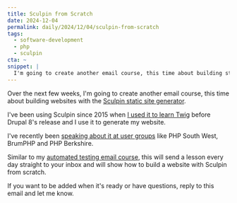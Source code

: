 ```yaml
---
title: Sculpin from Scratch
date: 2024-12-04
permalink: daily/2024/12/04/sculpin-from-scratch
tags:
  - software-development
  - php
  - sculpin
cta: ~
snippet: |
  I'm going to create another email course, this time about building static websites with Sculpin.
---
```


Over the next few weeks, I'm going to create another email course, this time about building websites with the [Sculpin static site generator](https://sculpin.io).

I've been using Sculpin since 2015 when [I used it to learn Twig][0] before Drupal 8's release and I use it to generate my website.

I've recently been [speaking about it at user groups][2] like PHP South West, BrumPHP and PHP Berkshire.

Similar to my [automated testing email course][1], this will send a lesson every day straight to your inbox and will show how to build a website with Sculpin from scratch.

If you want to be added when it's ready or have questions, reply to this email and let me know.

[0]: {{site.url}}/presentations/test-drive-twig-with-sculpin
[1]: {{site.url}}/atdc
[2]: {{site.url}}/presentations/building-static-websites-sculpin
